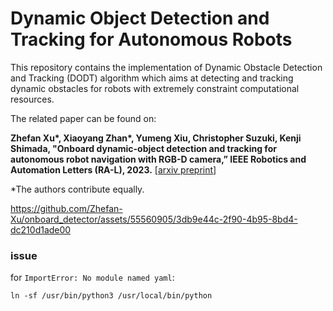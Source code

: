 # Dynamic Object Detection and Tracking for Autonomous Robots  
This repository contains the implementation of Dynamic Obstacle Detection and Tracking (DODT) algorithm which aims at detecting and tracking dynamic obstacles for robots with extremely constraint computational resources.

The related paper can be found on:

**Zhefan Xu\*, Xiaoyang Zhan\*, Yumeng Xiu, Christopher Suzuki, Kenji Shimada, "Onboard dynamic-object detection and tracking for autonomous robot navigation with RGB-D camera,” IEEE Robotics and Automation Letters (RA-L), 2023.** [\[arxiv preprint\]](https://arxiv.org/pdf/2303.00132.pdf)

*The authors contribute equally.


https://github.com/Zhefan-Xu/onboard_detector/assets/55560905/3db9e44c-2f90-4b95-8bd4-dc210d1ade00


### issue
for ```ImportError: No module named yaml```: 
```
ln -sf /usr/bin/python3 /usr/local/bin/python
```
